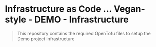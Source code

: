 # Infrastructure as Code ... Vegan-style - DEMO - Infrastructure

> This repository contains the required OpenTofu files to setup the Demo project infrastructure
